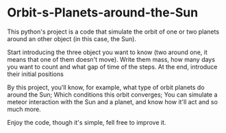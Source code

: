 # Orbit-s-Planets-around-the-Sun
This python's project is a code that simulate the orbit of one or two planets around an other object (in this case, the Sun). 



Start introducing the three object you want to know (two around one, it means that one of them doesn't move). Write them mass, how many days you want to count and what gap of time of the steps. At the end, introduce their initial positions

By this project, you'll know, for example, what type of orbit planets do around the Sun; Which conditions this orbit converges; You can simulate a meteor interaction with the Sun and a planet, and know how it'll act and so much more.


Enjoy the code, though it's simple, fell free to improve it.

